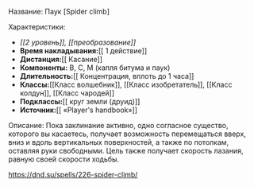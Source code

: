 Название: Паук \[Spider climb] 

Характеристики:
- *[[2 уровень]], [[преобразование]]*
- **Время накладывания:**[[ 1 действие]]
- **Дистанция:**[[ Касание]]
- **Компоненты:** В, С, М (капля битума и паук)
- **Длительность:**[[ Концентрация, вплоть до 1 часа]]
- **Классы:**[[Класс  волшебник]], [[Класс изобретатель]], [[Класс колдун]], [[Класс чародей]]
- **Подклассы:**[[ круг земли (друид)]]
- **Источник:**[[ «Player's handbook»]]

Описание:
Пока заклинание активно, одно согласное существо, которого вы касаетесь, получает возможность перемещаться вверх, вниз и вдоль вертикальных поверхностей, а также по потолкам, оставляя руки свободными. Цель также получает скорость лазания, равную своей скорости ходьбы.

https://dnd.su/spells/226-spider-climb/